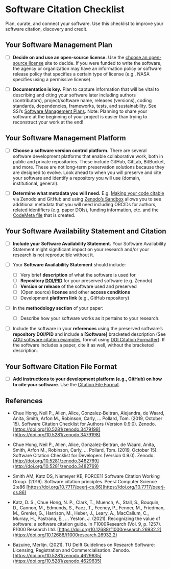 # Software Citation Checklist

Plan, curate, and connect your software. Use this checklist to improve your  software citation, discovery and credit. 

## Your Software Management Plan

- [ ] **Decide on and use an open-source license.** Use the [choose an open-source license](https://choosealicense.com/) site to decide. If you were funded to write the software, the agency or organization may have an information policy or software release policy that specifies a certain type of license (e.g., NASA specifies using a permissive license).

- [ ] **Documentation is key.** Plan to capture information that will be vital to describing and citing your  software later including authors (contributors), project/software name, releases (versions), coding standards, dependencies, frameworks, tests, and sustainability. See SSI’s [Software Management Plans](https://www.software.ac.uk/software-management-plans). Note: Planning to share your software at the beginning of your project is easier than trying to reconstruct your work at the end!

## Your Software Management Platform

- [ ] **Choose a software version control platform.** There are several software development platforms that enable collaborative work, both in public and private repositories. These include GitHub, GitLab, BitBucket, and more. These are not long-term preservation solutions because they are designed to evolve. Look ahead to when you will preserve and cite your software and identify a repository you will  use (domain, institutional, general).  

- [ ] **Determine what metadata you will need.** E.g. [Making your code citable](https://docs.github.com/en/repositories/archiving-a-github-repository/referencing-and-citing-content) via Zenodo and GitHub and  using [Zenodo’s Sandbox](https://sandbox.zenodo.org/) allows you to see additional metadata that you will need including ORCIDs for  authors, related identifiers (e.g. paper DOIs), funding information, etc. and the [CodeMeta file](https://codemeta.github.io/) that is  created.  

## Your Software Availability Statement and Citation

- [ ] **Include your Software Availability Statement.** Your Software Availability Statement might significant impact on your research and/or  your research is not reproducible without it. 

- [ ] Your **Software Availability Statement** should include: 
    - [ ] Very brief **description** of what the software is used for 
    - [ ] **Repository [DOI/PID](https://en.wikipedia.org/wiki/Digital_object_identifier)** for your preserved software (e.g. Zenodo)
    - [ ] **Version or release** of the software used and preserved 
    - [ ] (Open source) **license** and other **access conditions**
    - [ ] Development **platform link** (e.g., GitHub repository) 
- [ ] In the **methodology section** of your paper: 
    - [ ] Describe how your software works as it pertains to your research.
- [ ] Include the software in your **references** using the preserved software’s **repository DOI/PID** and include a **[Software]** bracketed description (See [AGU software citation examples](https://www.agu.org/Publish-with-AGU/Publish/Author-Resources/Data-and-Software-for-Authors#citation), format using [DOI Citation Formatter](https://citation.crosscite.org/)). If the software includes a paper, cite it as well, without the bracketed description. 

## Your Software Citation File Format

- [ ] **Add instructions to your development platform (e.g., GitHub) on how to cite your software**. Use the [Citation File Format](https://citation-file-format.github.io/). 

## References

- Chue Hong, Neil P., Allen, Alice, Gonzalez-Beltran, Alejandra, de Waard, Anita, Smith, Arfon M., Robinson, Carly, … Pollard, Tom. (2019, October 15). Software Citation Checklist for Authors (Version 0.9.0). Zenodo. [https://doi.org/10.5281/zenodo.3479198](https://doi.org/10.5281/zenodo.3479198)

- Chue Hong, Neil P., Allen, Alice, Gonzalez-Beltran, de Waard, Anita, Smith, Arfon M., Robinson, Carly, … Pollard, Tom. (2019, October 15). Software Citation Checklist for Developers (Version 0.9.0). Zenodo. [http://doi.org/10.5281/zenodo.3482769](http://doi.org/10.5281/zenodo.3482769)

- Smith AM, Katz DS, Niemeyer KE, FORCE11 Software Citation Working Group. (2016). Software citation principles. PeerJ Computer Science 2:e86 [https://doi.org/10.7717/peerj-cs.86](https://doi.org/10.7717/peerj-cs.86)

- Katz, D. S., Chue Hong, N. P., Clark, T., Muench, A., Stall, S., Bouquin, D., Cannon, M., Edmunds, S., Faez, T., Feeney, P., Fenner, M., Friedman, M., Grenier, G., Harrison, M., Heber, J., Leary, A., MacCallum, C., Murray, H., Pastrana, E., … Yeston, J. (2021). Recognizing the value of software: a software citation guide. In F1000Research (Vol. 9, p. 1257). F1000 Research Ltd. [https://doi.org/10.12688/f1000research.26932.2](https://doi.org/10.12688/f1000research.26932.2)

- Bazuine, Merlijn. (2021). TU Delft Guidelines on Research Software: Licensing, Registration and Commercialisation. Zenodo. [https://doi.org/10.5281/zenodo.4629635](https://doi.org/10.5281/zenodo.4629635)
